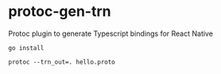 # protoc-gen-trn
Protoc plugin to generate Typescript bindings for React Native

`go install`

`protoc --trn_out=. hello.proto`